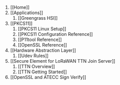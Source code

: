 1. [[Home]]
2. [[Applications]]
   1. [[Greengrass HSI]]
3. [[PKCS11]]
   1. [[PKCS11 Linux Setup]]
   2. [[PKCS11 Configuration Reference]]
   3. [[P11tool Reference]]
   4. [[OpenSSL Reference]]
4. [[Hardware Abstraction Layer]]
   1. [[Udev Rules]]
5. [[Secure Element for LoRaWAN TTN Join Server]]
   1. [[TTN Overview]]
   2. [[TTN Getting Started]]
6. [[OpenSSL and ATECC Sign Verify]]
